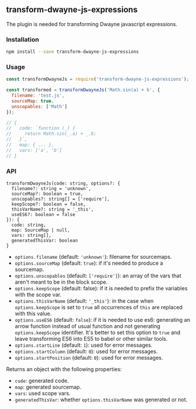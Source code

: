 ## transform-dwayne-js-expressions

The plugin is needed for transforming Dwayne javascript expressions.

### Installation

```bash
npm install --save transform-dwayne-js-expressions
```

### Usage

```js
const transformDwayneJs = require('transform-dwayne-js-expressions');

const transformed = transformDwayneJs('Math.sin(a) + b', {
  filename: 'test.js',
  sourceMap: true,
  unscopables: ['Math']
});

// {
//   code: `function (_) {
//     return Math.sin(_.a) + _.b;
//   }`,
//   map: { ... },
//   vars: ['a', 'b']
// }
```

### API

```
transformDwayneJs(code: string, options?: {
  filename?: string = 'unknown',
  sourceMap?: boolean = true,
  unscopables?: string[] = ['require'],
  keepScope?: boolean = false,
  thisVarName?: string = '_this',
  useES6?: boolean = false
}): {
  code: string,
  map: SourceMap | null,
  vars: string[],
  generatedThisVar: boolean
}
```

* `options.filename` (default: `'unknown'`): filename for sourcemaps.
* `options.sourceMap` (default: `true`): if it's needed to produce
a sourcemap.
* `options.unscopables` (default: `['require']`): an array of the
vars that aren't meant to be in the block scope.
* `options.keepScope` (default: false): if it is needed to prefix
the variables with the scope var.
* `options.thisVarName` (default: `'_this'`): in the case when
`options.keepScope` is set to `true` all occurrences of `this` are
replaced with this value.
* `options.useES6` (default: `false`): if it is needed to use es6:
generating an arrow function instead of usual function and not
generating `options.keepScope` identifier. It's better to set this
option to `true` and leave transforming ES6 into ES5 to babel or
other similar tools.
* `options.startLine` (default: `1`): used for error messages.
* `options.startColumn` (default: `0`): used for error messages.
* `options.startPosition` (default: `0`): used for error messages.

Returns an object with the following properties:

* `code`: generated code.
* `map`: generated sourcemap.
* `vars`: used scope vars.
* `generatedThisVar`: whether `options.thisVarName` was generated or not.
